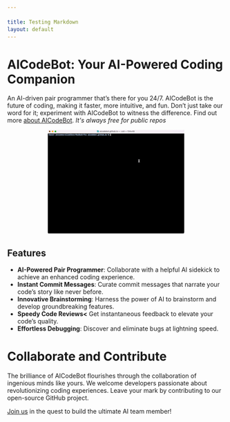 ```yaml
---

title: Testing Markdown
layout: default
---
```

# AICodeBot: Your AI-Powered Coding Companion

An AI-driven pair programmer that’s there for you 24/7. AICodeBot is the future of coding, making it faster, more intuitive, and fun. Don’t just take our word for it; experiment with AICodeBot to witness the difference. Find out more <a href="https://novara-ai.github.io/aicodebot.github.io/about/"> about AICodeBot</a>.
_It's always free for public repos_

<div align="center">
    <img src="images/alignment.gif" alt="alignment command example" style="max-width:100%; height:auto;">
</div>

## Features

* **AI-Powered Pair Programmer**: Collaborate with a helpful AI sidekick to achieve an enhanced coding experience.
* **Instant Commit Messages**: Curate commit messages that narrate your code’s story like never before.
* **Innovative Brainstorming**: Harness the power of AI to brainstorm and develop groundbreaking features.
* **Speedy Code Reviews<** Get instantaneous feedback to elevate your code’s quality.
* **Effortless Debugging**: Discover and eliminate bugs at lightning speed.


# Collaborate and Contribute

The brilliance of AICodeBot flourishes through the collaboration of ingenious minds like yours. We welcome developers passionate about revolutionizing coding experiences. Leave your mark by contributing to our open-source GitHub project.

<a href="https://github.com/gorillamania/AICodeBot" target="_blank">Join us</a> in the quest to build the ultimate AI team member!
